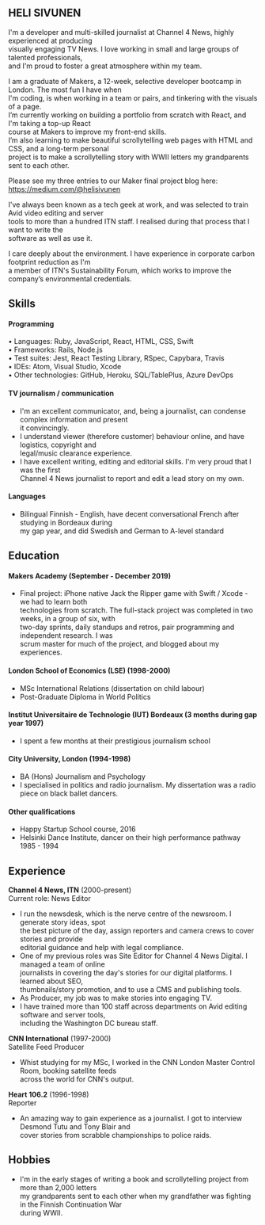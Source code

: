 ## HELI SIVUNEN

I'm a developer and multi-skilled journalist at Channel 4 News, highly experienced at producing  
visually engaging TV News. I love working in small and large groups of talented professionals,  
and I'm proud to foster a great atmosphere within my team.  

I am a graduate of Makers, a 12-week, selective developer bootcamp in London. The most fun I have when  
I'm coding, is when working in a team or pairs, and tinkering with the visuals of a page.  
I’m currently working on building a portfolio from scratch with React, and I'm taking a top-up React  
course at Makers to improve my front-end skills.  
I’m also learning to make beautiful scrollytelling web pages with HTML and CSS, and a long-term personal  
project is to make a scrollytelling story with WWII letters my grandparents sent to each other.

Please see my three entries to our Maker final project blog here: https://medium.com/@helisivunen

I've always been known as a tech geek at work, and was selected to train Avid video editing and server  
tools to more than a hundred ITN staff. I realised during that process that I want to write the  
software as well as use it.

I care deeply about the environment. I have experience in corporate carbon footprint reduction as I'm  
a member of ITN's Sustainability Forum, which works to improve the company’s environmental credentials.

## Skills

#### Programming

•	Languages: Ruby, JavaScript, React, HTML, CSS, Swift  
•	Frameworks: Rails, Node.js  
•	Test suites: Jest, React Testing Library, RSpec, Capybara, Travis  
•	IDEs: Atom, Visual Studio, Xcode  
•	Other technologies: GitHub, Heroku, SQL/TablePlus, Azure DevOps   

#### TV journalism / communication

- I'm an excellent communicator, and, being a journalist, can condense complex information and present  
  it convincingly.
- I understand viewer (therefore customer) behaviour online, and have logistics, copyright and  
  legal/music clearance experience.
- I have excellent writing, editing and editorial skills. I'm very proud that I was the first  
  Channel 4 News journalist to report and edit a lead story on my own.

#### Languages

- Bilingual Finnish - English, have decent conversational French after studying in Bordeaux during  
  my gap year, and did Swedish and German to A-level standard

## Education

#### Makers Academy (September - December 2019)

- Final project: iPhone native Jack the Ripper game with Swift / Xcode - we had to learn both  
  technologies from scratch. The full-stack project was completed in two weeks, in a group of six, with  
  two-day sprints, daily standups and retros, pair programming and independent research. I was  
  scrum master for much of the project, and blogged about my experiences.

#### London School of Economics (LSE) (1998-2000)

- MSc International Relations (dissertation on child labour)
- Post-Graduate Diploma in World Politics

#### Institut Universitaire de Technologie (IUT) Bordeaux (3 months during gap year 1997)

- I spent a few months at their prestigious journalism school

#### City University, London (1994-1998)

- BA (Hons) Journalism and Psychology
- I specialised in politics and radio journalism. My dissertation was a radio piece on 
  black ballet dancers.

#### Other qualifications

- Happy Startup School course, 2016 
- Helsinki Dance Institute, dancer on their high performance pathway 1985 - 1994

## Experience

**Channel 4 News, ITN** (2000-present)    
Current role: News Editor 
- I run the newsdesk, which is the nerve centre of the newsroom. I generate story ideas, spot  
  the best picture of the day, assign reporters and camera crews to cover stories and provide  
  editorial guidance and help with legal compliance. 
- One of my previous roles was Site Editor for Channel 4 News Digital. I managed a team of online  
  journalists in covering the day's stories for our digital platforms. I learned about SEO,  
  thumbnails/story promotion, and to use a CMS and publishing tools.  
- As Producer, my job was to make stories into engaging TV. 
- I have trained more than 100 staff across departments on Avid editing software and server tools,  
  including the Washington DC bureau staff.

**CNN International** (1997-2000)   
Satellite Feed Producer
-	Whist studying for my MSc, I worked in the CNN London Master Control Room, booking satellite feeds  
  across the world for CNN's output.
  
**Heart 106.2** (1996-1998)   
Reporter 
- An amazing way to gain experience as a journalist. I got to interview Desmond Tutu and Tony Blair and  
  cover stories from scrabble championships to police raids.

## Hobbies
- I'm in the early stages of writing a book and scrollytelling project from more than 2,000 letters  
  my grandparents sent to each other when my grandfather was fighting in the Finnish Continuation War  
  during WWII.
